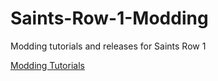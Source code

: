 # Saints-Row-1-Modding
Modding tutorials and releases for Saints Row 1

 [Modding Tutorials](https://github.com/vStar925/Saints-Row-1-Modding/wiki)
